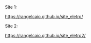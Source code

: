 Site 1:

https://rangelcaio.github.io/site_eletro/

Site 2:

https://rangelcaio.github.io/site_eletro2/
